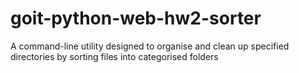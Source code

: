 # goit-python-web-hw2-sorter
A command-line utility designed to organise and clean up specified directories by sorting files into categorised folders

